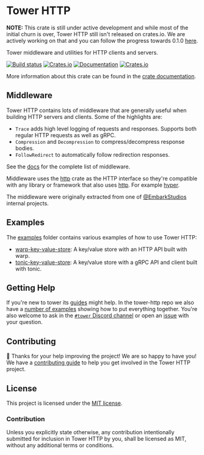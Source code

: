 # Tower HTTP

**NOTE:** This crate is still under active development and while most of the
initial churn is over, Tower HTTP still isn't released on crates.io. We are
actively working on that and you can follow the progress towards 0.1.0
[here][milestone].

Tower middleware and utilities for HTTP clients and servers.

[![Build status](https://github.com/tower-rs/tower-http/workflows/CI/badge.svg)](https://github.com/tower-rs/tower-http/actions)
[![Crates.io](https://img.shields.io/crates/v/tower-http)](https://crates.io/crates/tower-http)
[![Documentation](https://docs.rs/tower-http/badge.svg)](https://docs.rs/tower-http)
[![Crates.io](https://img.shields.io/crates/l/tower-http)](LICENSE)

More information about this crate can be found in the [crate documentation][docs].

## Middleware

Tower HTTP contains lots of middleware that are generally useful when building
HTTP servers and clients. Some of the highlights are:

- `Trace` adds high level logging of requests and responses. Supports both
  regular HTTP requests as well as gRPC.
- `Compression` and `Decompression` to compress/decompress response bodies.
- `FollowRedirect` to automatically follow redirection responses.

See the [docs] for the complete list of middleware.

Middleware uses the [http] crate as the HTTP interface so they're compatible
with any library or framework that also uses [http]. For example [hyper].

The middleware were originally extracted from one of [@EmbarkStudios] internal
projects.

## Examples

The [examples] folder contains various examples of how to use Tower HTTP:

- [warp-key-value-store]: A key/value store with an HTTP API built with warp.
- [tonic-key-value-store]: A key/value store with a gRPC API and client built with tonic.

## Getting Help

If you're new to tower its [guides] might help. In the tower-http repo we also
have a [number of examples][examples] showing how to put everything together.
You're also welcome to ask in the [`#tower` Discord channel][chat] or open an
[issue] with your question.

## Contributing

:balloon: Thanks for your help improving the project! We are so happy to have
you! We have a [contributing guide][guide] to help you get involved in the Tower
HTTP project.

[guide]: CONTRIBUTING.md

## License

This project is licensed under the [MIT license](LICENSE).

### Contribution

Unless you explicitly state otherwise, any contribution intentionally submitted
for inclusion in Tower HTTP by you, shall be licensed as MIT, without any
additional terms or conditions.

[@EmbarkStudios]: https://github.com/EmbarkStudios
[examples]: https://github.com/tower-rs/tower-http/tree/master/examples
[http]: https://crates.io/crates/http
[tonic-key-value-store]: https://github.com/tower-rs/tower-http/tree/master/examples/tonic-key-value-store
[warp-key-value-store]: https://github.com/tower-rs/tower-http/tree/master/examples/warp-key-value-store
[chat]: https://discord.gg/tokio
[docs]: https://docs.rs/tower-http
[hyper]: https://github.com/hyperium/hyper
[issue]: https://github.com/tower-rs/tower-http/issues/new
[milestone]: https://github.com/tower-rs/tower-http/milestones
[examples]: https://github.com/tower-rs/tower-http/tree/master/examples
[guides]: https://github.com/tower-rs/tower/tree/master/guides
